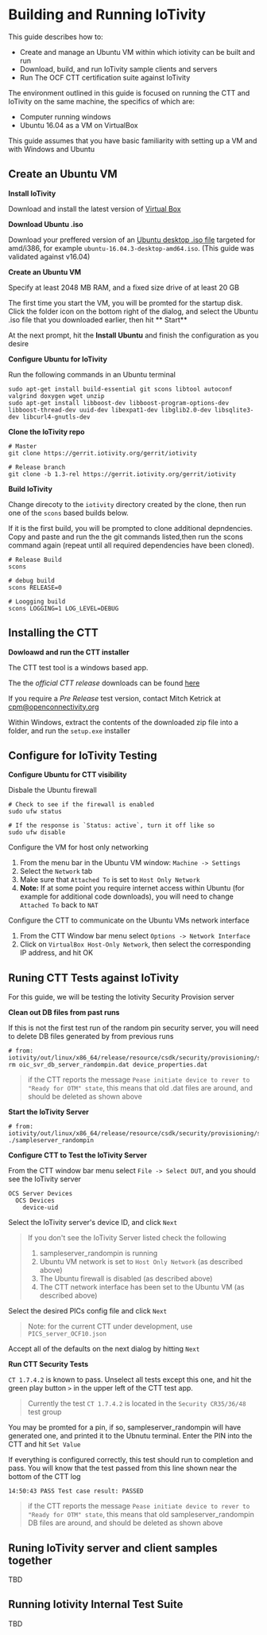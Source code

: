 Building and Running IoTivity
=============================

This guide describes how to:

* Create and manage an Ubuntu VM within which iotivity can be built and run
* Download, build, and run IoTivity sample clients and servers
* Run The OCF CTT certification suite against IoTivity

The environment outlined in this guide is focused on running the CTT and IoTivity on the same machine, the specifics of which are:

* Computer running windows
* Ubuntu 16.04 as a VM on VirtualBox

This guide assumes that you have basic familiarity with setting up a VM and with Windows and Ubuntu

## Create an Ubuntu VM

**Install IoTivity**

Download and install the latest version of [Virtual Box](https://www.virtualbox.org/)

**Download Ubuntu .iso**

Download your preffered version of an [Ubuntu desktop .iso file](https://www.ubuntu.com/download/desktop) targeted for amd/i386, for example `ubuntu-16.04.3-desktop-amd64.iso`.  (This guide was validated against v16.04)

**Create an Ubuntu VM**

Specify at least 2048 MB RAM, and a fixed size drive of at least 20 GB

The first time you start the VM, you will be promted for the startup disk.  Click the folder icon on the bottom right of the dialog, and select the Ubuntu .iso file that you downloaded earlier, then hit **
Start**

At the next prompt, hit the **Install Ubuntu** and finish the configuration as you desire

**Configure Ubuntu for IoTivity**

Run the following commands in an Ubuntu terminal
```
sudo apt-get install build-essential git scons libtool autoconf valgrind doxygen wget unzip
sudo apt-get install libboost-dev libboost-program-options-dev libboost-thread-dev uuid-dev libexpat1-dev libglib2.0-dev libsqlite3-dev libcurl4-gnutls-dev
```

**Clone the IoTivity repo**

```
# Master
git clone https://gerrit.iotivity.org/gerrit/iotivity

# Release branch
git clone -b 1.3-rel https://gerrit.iotivity.org/gerrit/iotivity
```

**Build IoTivity**

Change direcoty to the `iotivity` directory created by the clone, then run one of the `scons` based builds below.

If it is the first build, you will be prompted to clone additional depndencies.  Copy and paste and run the the git commands listed,then run the scons command again (repeat until all required dependencies have been cloned).
```
# Release Build
scons

# debug build
scons RELEASE=0

# Loogging build
scons LOGGING=1 LOG_LEVEL=DEBUG
```

## Installing the CTT

**Dowloawd and run the CTT installer**

The CTT test tool is a windows based app.

The the *official CTT release* downloads can be found [here](https://workspace.openconnectivity.org/kws/test_tools/)

If you require a *Pre Release* test version, contact Mitch Ketrick at cpm@openconnectivity.org

Within Windows, extract the contents of the downloaded zip file into a folder, and run the `setup.exe` installer

## Configure for IoTivity Testing

**Configure Ubuntu for CTT visibility**

Disbale the Ubuntu firewall
```
# Check to see if the firewall is enabled
sudo ufw status

# If the response is `Status: active`, turn it off like so
sudo ufw disable
```

Configure the VM for host only networking

1. From the menu bar in the Ubuntu VM window: `Machine -> Settings`
2. Select the `Network` tab
3. Make sure that `Attached To` is set to `Host Only Network`
4. **Note:** If at some point you require internet access within Ubuntu (for example for additional code downloads), you will need to change `Attached To` back to `NAT`


Configure the CTT to communicate on the Ubuntu VMs network interface

1. From the CTT Window bar menu select `Options -> Network Interface`
2. Click on `VirtualBox Host-Only Network`, then select the corresponding IP address, and hit OK


## Runing CTT Tests against IoTivity

For this guide, we will be testing the Iotivity Security Provision server

**Clean out DB files from past runs**

If this is not the first test run of the random pin security server, you will need to delete DB files generated by from previous runs

```
# from: iotivity/out/linux/x86_64/release/resource/csdk/security/provisioning/sample
rm oic_svr_db_server_randompin.dat device_properties.dat
```
> if the CTT reports the message `Pease initiate device to rever to "Ready for OTM" state`, this means that old .dat files are around, and should be deleted as shown above


**Start the IoTivity Server**
```
# from: iotivity/out/linux/x86_64/release/resource/csdk/security/provisioning/sample
./sampleserver_randompin
```

**Configure CTT to Test the IoTivity Server**

From the CTT window bar menu select `File -> Select DUT`, and you  should see the IoTivity server
```
OCS Server Devices
  OCS Devices
    device-uid
```
Select the IoTivity server's device ID, and click `Next`

> If you don't see the IoTivity Server listed check the following
> 1. sampleserver_randompin is running
> 2. Ubuntu VM network is set to `Host Only Network` (as described above)
> 3. The Ubuntu firewall is disabled (as described above)
> 4. The CTT network interface has been set to the Ubuntu VM (as described above)

Select the desired PICs config file and click `Next`

> Note: for the current CTT under development, use `PICS_server_OCF10.json`

Accept all of the defaults on the next dialog by hitting `Next`

**Run CTT Security Tests**

`CT 1.7.4.2` is known to pass.  Unselect all tests except this one, and hit the green play button `>` in the upper left of the CTT test app.

> Currently the test `CT 1.7.4.2` is located in the `Security CR35/36/48` test group

You may be promted for a pin, if so, sampleserver_randompin will have generated one, and printed it to the Ubnutu terminal.  Enter the PIN into the CTT and hit `Set Value`

If everything is configured correctly, this test should run to completion and pass. You will know that the test passed from this line shown near the bottom of the CTT log

```
14:50:43 PASS Test case result: PASSED
```

> if the CTT reports the message `Pease initiate device to rever to "Ready for OTM" state`, this means that old sampleserver_randompin DB files are around, and should be deleted as shown above


## Runing IoTivity server and client samples together

TBD

## Running Iotivity Internal Test Suite

TBD
